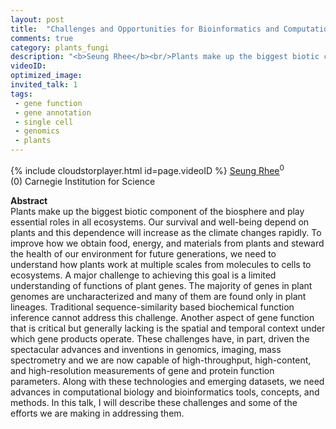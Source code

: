 ```yaml
---
layout: post
title:  "Challenges and Opportunities for Bioinformatics and Computational Biology in Plant Science"
comments: true
category: plants_fungi
description: "<b>Seung Rhee</b><br/>Plants make up the biggest biotic component of the..."
videoID: 
optimized_image: 
invited_talk: 1
tags:
 - gene function
 - gene annotation
 - single cell
 - genomics
 - plants
---
```

{% include cloudstorplayer.html id=page.videoID %}
[<u>Seung Rhee</u>](http://dpb.carnegiescience.edu/labs/rhee-lab)<sup>0</sup><br/>
\(0\) Carnegie Institution for Science


<b>Abstract</b><br/>
Plants make up the biggest biotic component of the biosphere and play essential roles in all ecosystems. Our survival and well-being depend on plants and this dependence will increase as the climate changes rapidly. To improve how we obtain food, energy, and materials from plants and steward the health of our environment for future generations, we need to understand how plants work at multiple scales from molecules to cells to ecosystems. A major challenge to achieving this goal is a limited understanding of functions of plant genes. The majority of genes in plant genomes are uncharacterized and many of them are found only in plant lineages. Traditional sequence-similarity based biochemical function inference cannot address this challenge. Another aspect of gene function that is critical but generally lacking is the spatial and temporal context under which gene products operate. These challenges have, in part, driven the spectacular advances and inventions in genomics, imaging, mass spectrometry and we are now capable of high-throughput, high-content, and high-resolution measurements of gene and protein function parameters. Along with these technologies and emerging datasets, we need advances in computational biology and bioinformatics tools, concepts, and methods. In this talk, I will describe these challenges and some of the efforts we are making in addressing them.
